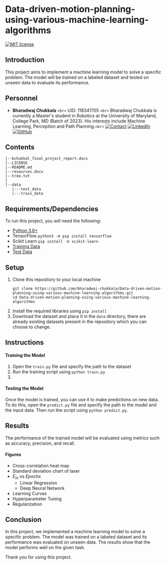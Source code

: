 # Data-driven-motion-planning-using-various-machine-learning-algorithms

[![MIT license](https://img.shields.io/badge/License-MIT-blue.svg)](https://lbesson.mit-license.org/)

## Introduction

This project aims to implement a machine learning model to solve a specific problem. The model will be trained on a labeled dataset and tested on unseen data to evaluate its performance.

## Personnel

* **Bharadwaj Chukkala** `<br>`
  UID: 118341705 `<br>`
  Bharadwaj Chukkala is currently a Master's student in Robotics at the University of Maryland, College Park, MD (Batch of 2023). His interests include Machine Learning, Perception and Path Planning.`<br>`
  [![Contact](https://img.shields.io/badge/Gmail-D14836?style=for-the-badge&logo=gmail&logoColor=white)](bchukkal@umd.edu)
  [![LinkedIn](https://img.shields.io/badge/LinkedIn-0077B5?style=for-the-badge&logo=linkedin&logoColor=white)](https://www.linkedin.com/in/bharadwaj-chukkala/)
  [![GitHub](https://img.shields.io/badge/GitHub-100000?style=for-the-badge&logo=github&logoColor=white)](https://github.com/bharadwaj-chukkala)

## Contents

```
|--bchukkal_final_project_report.docx
|--LICENSE
|--README.md
|--resources.docx
|--tree.txt
|   
|--data
   |---test_data
   |---train_data
```

## Requirements/Dependencies

To run this project, you will need the following:

- [Python 3.6+](https://www.python.org/downloads/)
- TensorFlow `python3 -m pip install tensorflow`
- Scikit Learn `pip install -U scikit-learn`
- [Training Data](https://drive.google.com/drive/folders/1IgiPMaMyktjIa9qH-5qqSjwFuew9TiPW)
- [Test Data](https://drive.google.com/drive/folders/1IhVbX1VwAQf4WzamN8m81sNQTABDWw5y)

## Setup

1. Clone this repository to your local machine
   ```
   git clone https://github.com/bharadwaj-chukkala/Data-driven-motion-planning-using-various-machine-learning-algorithms.git
   cd Data-driven-motion-planning-using-various-machine-learning-algorithms
   ```
2. Install the required libraries using `pip install`
3. Download the dataset and place it in the `data` directory, there are already existing datasets present in the repository which you can choose to change.

## Instructions

#### Training the Model

1. Open the `train.py` file and specify the path to the dataset
2. Run the training script using `python train.py`
3. 

#### Testing the Model

Once the model is trained, you can use it to make predictions on new data. To do this, open the `predict.py` file and specify the path to the model and the input data. Then run the script using `python predict.py`.

## Results

The performance of the trained model will be evaluated using metrics such as accuracy, precision, and recall.

#### Figures

* Cross-correlation heat map
* Standard deviation chart of laser
* $E_{in}$ vs $Epochs$
  * Linear Regression
  * Deep Neural Network
* Learning Curves
* Hyperparameter Tuning
* Regularization

## Conclusion

In this project, we implemented a machine learning model to solve a specific problem. The model was trained on a labeled dataset and its performance was evaluated on unseen data. The results show that the model performs well on the given task.

Thank you for using this project.
